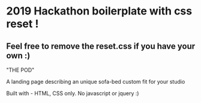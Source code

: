 # 2019 Hackathon boilerplate with css reset !

## Feel free to remove the reset.css if you have your own :)

"THE POD"

A landing page describing an unique sofa-bed custom fit for your studio

Built with - HTML, CSS only. No javascript or jquery :)

